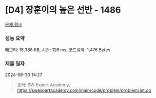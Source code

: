 # [D4] 장훈이의 높은 선반 - 1486 

[문제 링크](https://swexpertacademy.com/main/code/problem/problemDetail.do?contestProbId=AV2b7Yf6ABcBBASw) 

### 성능 요약

메모리: 18,388 KB, 시간: 126 ms, 코드길이: 1,476 Bytes

### 제출 일자

2024-06-30 14:27



> 출처: SW Expert Academy, https://swexpertacademy.com/main/code/problem/problemList.do